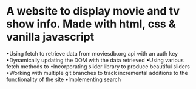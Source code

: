 # A website to display movie and tv show info. Made with html, css & vanilla javascript

•Using fetch to retrieve data from moviesdb.org api with an auth key
•Dynamically updating the DOM with the data retrieved
•Using various fetch methods to
•Incorporating slider library to produce beautiful sliders
•Working with multiple git branches to track incremental additions to the functionality of the site
•Implementing search
